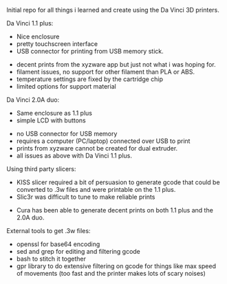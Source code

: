 Initial repo for all things i learned and create using the Da Vinci 3D printers.

Da Vinci 1.1 plus:

+ Nice enclosure
+ pretty touchscreen interface
+ USB connector for printing from USB memory stick.
- decent prints from the xyzware app but just not what i was hoping for.
- filament issues, no support for other filament than PLA or ABS.
- temperature settings are fixed by the cartridge chip
- limited options for support material

Da Vinci 2.0A duo:

+ Same enclosure as 1.1 plus
+ simple LCD with buttons
- no USB connector for USB memory
- requires a computer (PC/laptop) connected over USB to print
- prints from xyzware cannot be created for dual extruder.
- all issues as above with Da Vinci 1.1 plus.

Using third party slicers:

- KISS slicer required a bit of persuasion to generate gcode that could be converted to .3w files and were printable on the 1.1 plus.
- Slic3r was difficult to tune to make reliable prints
+ Cura has been able to generate decent prints on both 1.1 plus and the 2.0A duo.

External tools to get .3w files:

+ openssl for base64 encoding
+ sed and grep for editing and filtering gcode
+ bash to stitch it together
+ gpr library to do extensive filtering on gcode for things like max speed of movements (too fast and the printer makes lots of scary noises)

